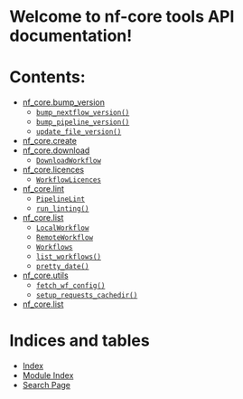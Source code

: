 <!-- nf-core documentation master file, created by
sphinx-quickstart on Thu Jan  3 16:24:03 2019.
You can adapt this file completely to your liking, but it should at least
contain the root `toctree` directive. -->

# Welcome to nf-core tools API documentation!

# Contents:

- [nf_core.bump_version](bump_version)
  - [`bump_nextflow_version()`](bump_version#nf_core.bump_version.bump_nextflow_version)
  - [`bump_pipeline_version()`](bump_version#nf_core.bump_version.bump_pipeline_version)
  - [`update_file_version()`](bump_version#nf_core.bump_version.update_file_version)
- [nf_core.create](create)
- [nf_core.download](download)
  - [`DownloadWorkflow`](download#nf_core.download.DownloadWorkflow)
- [nf_core.licences](licences)
  - [`WorkflowLicences`](licences#nf_core.licences.WorkflowLicences)
- [nf_core.lint](lint)
  - [`PipelineLint`](lint#nf_core.lint.PipelineLint)
  - [`run_linting()`](lint#nf_core.lint.run_linting)
- [nf_core.list](list)
  - [`LocalWorkflow`](list#nf_core.list.LocalWorkflow)
  - [`RemoteWorkflow`](list#nf_core.list.RemoteWorkflow)
  - [`Workflows`](list#nf_core.list.Workflows)
  - [`list_workflows()`](list#nf_core.list.list_workflows)
  - [`pretty_date()`](list#nf_core.list.pretty_date)
- [nf_core.utils](utils)
  - [`fetch_wf_config()`](utils#nf_core.utils.fetch_wf_config)
  - [`setup_requests_cachedir()`](utils#nf_core.utils.setup_requests_cachedir)
- [nf_core.list](workflow)

# Indices and tables

- [Index](genindex)
- [Module Index](py-modindex)
- [Search Page](search)
